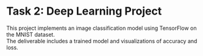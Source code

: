 # Task 2: Deep Learning Project

This project implements an image classification model using TensorFlow on the MNIST dataset.  
The deliverable includes a trained model and visualizations of accuracy and loss.
